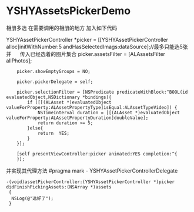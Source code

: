 # YSHYAssetsPickerDemo
相册多选
在需要调用的相册的地方 加入如下代码

YSHYAssetPickerController *picker = [[YSHYAssetPickerController alloc]initWithNumber:5 andHasSelectedImags:dataSource];//最多只能选5张 并
      传入已经选着的图片集合
      picker.assetsFilter = [ALAssetsFilter allPhotos];
      
        picker.showEmptyGroups = NO;
        
        picker.pickerDelegate = self;
        
        picker.selectionFilter = [NSPredicate predicateWithBlock:^BOOL(id evaluatedObject,NSDictionary *bindings){
            if ([[(ALAsset *)evaluatedObject valueForProperty:ALAssetPropertyType]isEqual:ALAssetTypeVideo]) {
                NSTimeInterval duration = [[(ALAsset *)evaluatedObject valueForProperty:ALAssetPropertyDuration]doubleValue];
                return duration >= 5;
            }else{
                return  YES;
            }
        }];
        
        [self presentViewController:picker animated:YES completion:^{
        }];



并实现其代理方法 #pragma mark - YSHYAssetPickerControllerDelegate

    -(void)assetPickerController:(YSHYAssetPickerController *)picker didFinishPickingAssets:(NSArray *)assets
     {
      NSLog(@"选好了");
     }
